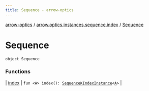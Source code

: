 ```yaml
---
title: Sequence - arrow-optics
---
```


[arrow-optics](../../index.html) / [arrow.optics.instances.sequence.index](../index.html) / [Sequence](./index.html)

# Sequence

`object Sequence`

### Functions

| [index](--index--.html) | `fun <A> index(): `[`SequenceKIndexInstance`](../../arrow.optics.instances/-sequence-k-index-instance/index.html)`<`[`A`](--index--.html#A)`>` |

